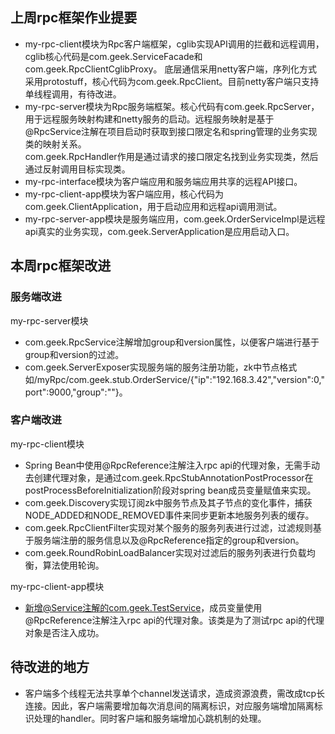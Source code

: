 ## 上周rpc框架作业提要 ##
- my-rpc-client模块为Rpc客户端框架，cglib实现API调用的拦截和远程调用，cglib核心代码是com.geek.ServiceFacade和com.geek.RpcClientCglibProxy。
底层通信采用netty客户端，序列化方式采用protostuff，核心代码为com.geek.RpcClient。目前netty客户端只支持单线程调用，有待改进。
- my-rpc-server模块为Rpc服务端框架。核心代码有com.geek.RpcServer，用于远程服务映射构建和netty服务的启动。远程服务映射是基于@RpcService注解在项目启动时获取到接口限定名和spring管理的业务实现类的映射关系。  
com.geek.RpcHandler作用是通过请求的接口限定名找到业务实现类，然后通过反射调用目标实现类。
- my-rpc-interface模块为客户端应用和服务端应用共享的远程API接口。
- my-rpc-client-app模块为客户端应用，核心代码为com.geek.ClientApplication，用于启动应用和远程api调用测试。
- my-rpc-server-app模块是服务端应用，com.geek.OrderServiceImpl是远程api真实的业务实现，com.geek.ServerApplication是应用启动入口。

## 本周rpc框架改进 ##
### 服务端改进 ###
my-rpc-server模块  
- com.geek.RpcService注解增加group和version属性，以便客户端进行基于group和version的过滤。
- com.geek.ServerExposer实现服务端的服务注册功能，zk中节点格式如/myRpc/com.geek.stub.OrderService/{"ip":"192.168.3.42","version":0,"port":9000,"group":""}。
### 客户端改进 ###
my-rpc-client模块  
- Spring Bean中使用@RpcReference注解注入rpc api的代理对象，无需手动去创建代理对象，是通过com.geek.RpcStubAnnotationPostProcessor在postProcessBeforeInitialization阶段对spring bean成员变量赋值来实现。
- com.geek.Discovery实现订阅zk中服务节点及其子节点的变化事件，捕获NODE_ADDED和NODE_REMOVED事件来同步更新本地服务列表的缓存。
- com.geek.RpcClientFilter实现对某个服务的服务列表进行过滤，过滤规则基于服务端注册的服务信息以及@RpcReference指定的group和version。
- com.geek.RoundRobinLoadBalancer实现对过滤后的服务列表进行负载均衡，算法使用轮询。  
  
my-rpc-client-app模块  
- 新增@Service注解的com.geek.TestService，成员变量使用@RpcReference注解注入rpc api的代理对象。该类是为了测试rpc api的代理对象是否注入成功。

## 待改进的地方 ##
- 客户端多个线程无法共享单个channel发送请求，造成资源浪费，需改成tcp长连接。因此，客户端需要增加每次消息间的隔离标识，对应服务端增加隔离标识处理的handler。同时客户端和服务端增加心跳机制的处理。

